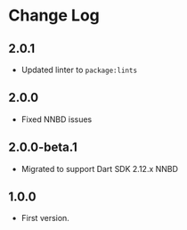 # Change Log

## 2.0.1

* Updated linter to `package:lints`

## 2.0.0

* Fixed NNBD issues

## 2.0.0-beta.1

* Migrated to support Dart SDK 2.12.x NNBD

## 1.0.0

* First version.
